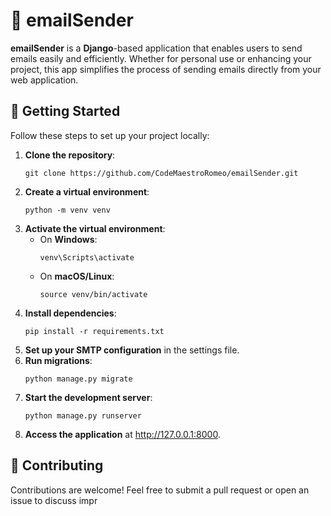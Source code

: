 <h1>📧 emailSender</h1>

<p><strong>emailSender</strong> is a <strong>Django</strong>-based application that enables users to send emails easily and efficiently. Whether for personal use or enhancing your project, this app simplifies the process of sending emails directly from your web application.</p>

<h2>🚀 Getting Started</h2>
<p>Follow these steps to set up your project locally:</p>
<ol>
    <li><strong>Clone the repository</strong>:
        <pre><code>git clone https://github.com/CodeMaestroRomeo/emailSender.git</code></pre>
    </li>
    <li><strong>Create a virtual environment</strong>:
        <pre><code>python -m venv venv</code></pre>
    </li>
    <li><strong>Activate the virtual environment</strong>:
        <ul>
            <li>On <strong>Windows</strong>:
                <pre><code>venv\Scripts\activate</code></pre>
            </li>
            <li>On <strong>macOS/Linux</strong>:
                <pre><code>source venv/bin/activate</code></pre>
            </li>
        </ul>
    </li>
    <li><strong>Install dependencies</strong>:
        <pre><code>pip install -r requirements.txt</code></pre>
    </li>
    <li><strong>Set up your SMTP configuration</strong> in the settings file.</li>
    <li><strong>Run migrations</strong>:
        <pre><code>python manage.py migrate</code></pre>
    </li>
    <li><strong>Start the development server</strong>:
        <pre><code>python manage.py runserver</code></pre>
    </li>
    <li><strong>Access the application</strong> at <a href="http://127.0.0.1:8000">http://127.0.0.1:8000</a>.</li>
</ol>

<h2>🤝 Contributing</h2>
<p>Contributions are welcome! Feel free to submit a pull request or open an issue to discuss impr

